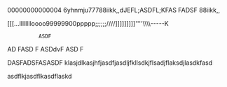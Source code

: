 



00000000000004  6yhnmju77788iikk,,dJEFL;ASDFL;KFAS
FADSF
88iikk,,

[[[...lllllllloooo99999900ppppp;;;;;;////]]]]]]]]]''''\\\\\\\\-----K



              ASDF
AD
FASD
F
ASDdvF
ASD
F

DASFADSFASASDF
klasjdlkasjhfjasdfjasdljfkllsdkjflsadjflaksdjlasdkfasd

asdflkjasdflkasdflaskd